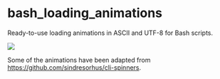 # bash_loading_animations
Ready-to-use loading animations in ASCII and UTF-8 for Bash scripts.

![](https://github.com/Silejonu/bash_loading_animations/blob/main/bash_loading_animations.gif)

Some of the animations have been adapted from https://github.com/sindresorhus/cli-spinners.
